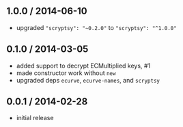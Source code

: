 1.0.0 / 2014-06-10
------------------
- upgraded `"scryptsy": "~0.2.0"` to `"scryptsy": "^1.0.0"`


0.1.0 / 2014-03-05
------------------
- added support to decrypt ECMultiplied keys, #1
- made constructor work without `new`
- upgraded deps `ecurve`, `ecurve-names`, and `scryptsy`

0.0.1 / 2014-02-28
------------------
- initial release